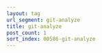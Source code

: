 ```yaml
---
layout: tag
url_segment: git-analyze
title: git-analyze
post_count: 1
sort_index: 00586-git-analyze
---
```

